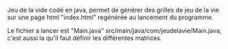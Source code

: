 Jeu de la vide codé en java, permet de générer des grilles de jeu de la vie sur une page html "index.html" regénérée au lancement du programme.

Le fichier a lancer est "Main.java" src/main/java/com/jeudelavie/Main.java, c'est aussi la qu'il faut définir les différentes matrices.
